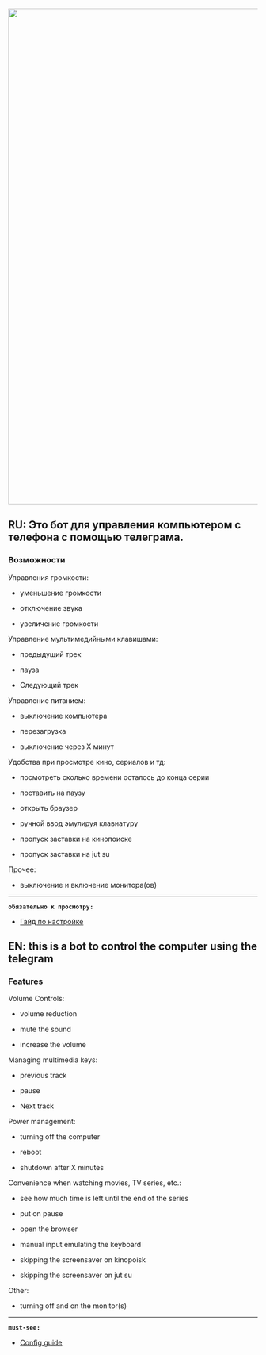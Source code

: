 <h3 align="center"><a href="https://t.me/redixyz"><img src="https://i.imgur.com/nb0eibx.png" width="1000"></a></h3>

## RU: Это бот для управления компьютером с телефона с помощью телеграма.

### Возможности
Управления громкости: 

- уменьшение громкости 

- отключение звука 

- увеличение громкости 

Управление мультимедийными клавишами: 

- предыдущий трек 

- пауза 

- Следующий трек 

Управление питанием: 

- выключение компьютера 

- перезагрузка 

- выключение через X минут 

Удобства при просмотре кино, сериалов и тд: 

 - посмотреть сколько времени осталось до конца серии 

 - поставить на паузу 

 - открыть браузер 

 - ручной ввод эмулируя клавиатуру 

 - пропуск заставки на кинопоиске 

 - пропуск заставки на jut su 

Прочее: 

 - выключение и включение монитора(ов)	 
---
**`обязательно к просмотру:`**
- [Гайд по настройке](https://youtu.be/7ZMHbdk6Ir8)
## EN: this is a bot to control the computer using the telegram

### Features
Volume Controls: 

 - volume reduction 

 - mute the sound 

 - increase the volume 

Managing multimedia keys: 

 - previous track 

 - pause 

 - Next track 

Power management: 

 - turning off the computer 

- reboot 

- shutdown after X minutes 

Convenience when watching movies, TV series, etc.: 

 - see how much time is left until the end of the series 

 - put on pause 

 - open the browser 

 - manual input emulating the keyboard 

 - skipping the screensaver on kinopoisk 

 - skipping the screensaver on jut su 

Other: 

 - turning off and on the monitor(s)
---

**`must-see:`**
- [Config guide](https://youtu.be/46w1Ats5LxY)
